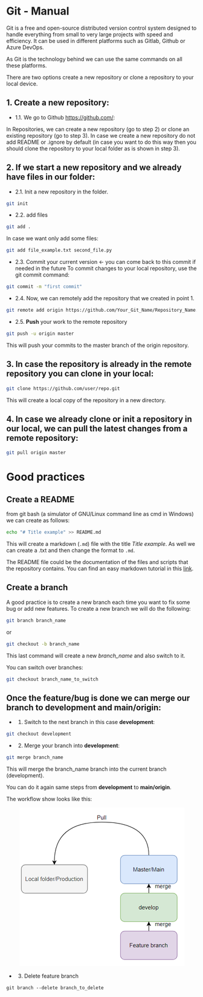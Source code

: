 # Git - Manual


Git is a free and open-source distributed version control system designed to handle everything from small to very large projects with speed and efficiency. It can be used in different platforms such as Gitlab, Github or Azure DevOps.

As Git is the technology behind we can use the same commands on all these platforms.

There are two options create a new repository or clone a repository to your local device.

## 1. Create a new repository:

- 1.1. We go to Github https://github.com/:

In Repositories, we can create a new repository (go to step 2) or clone an existing repository (go to step 3). In case we create a new repository do not add README or .ignore by default (in case you want to do this way then you should clone the repository to your local folder as is shown in step 3).

## 2. If we start a new repository and we already have files in our folder:

- 2.1. Init a new repository in the folder.

```bash
git init
```

- 2.2. add files

```bash
git add .
```

In case we want only add some files:

```bash
git add file_example.txt second_file.py
```

- 2.3. Commit your current version <- you can come back to this commit if needed in the future
To commit changes to your local repository, use the git commit command:

```bash
git commit -m "first commit"
```

- 2.4. Now, we can remotely add the repository that we created in point 1.

```bash
git remote add origin https://github.com/Your_Git_Name/Repository_Name.git
```

- 2.5. **Push** your work to the remote repository

```bash
git push -u origin master
```
This will push your commits to the master branch of the origin repository.

## 3. In case the repository is already in the remote repository you can clone in your local:

```bash
git clone https://github.com/user/repo.git
```
This will create a local copy of the repository in a new directory.

## 4. In case we already clone or init a repository in our local, we can **pull** the latest changes from a remote repository:

```bash
git pull origin master
```


# Good practices

## Create a README
from git bash (a simulator of GNU/Linux command line as cmd in Windows) we can create as follows:

```bash
echo "# Title example" >> README.md
```
This will create a markdown (`.md`) file with the title *Title example*.
As well we can create a .txt and then change the format to `.md`.

The README file could be the documentation of the files and scripts that the repository contains. You can find an easy markdown tutorial in this [link](https://www.markdownguide.org/basic-syntax/).


## Create a branch
A good practice is to create a new branch each time you want to fix some bug or add new features. To create a new branch we will do the following:

```bash
git branch branch_name
```

or

```bash
git checkout -b branch_name
```
This last command will create a new *branch_name* and also switch to it.

You can switch over branches:

```bash
git checkout branch_name_to_switch
```

## Once the feature/bug is done we can merge our branch to **development** and **main/origin**:

- 1. Switch to the next branch in this case **development**:

```bash
git checkout development
```

- 2. Merge your branch into **development**:

```bash
git merge branch_name
```
This will merge the branch_name branch into the current branch (development).

You can do it again same steps from **development** to **main/origin**.

The workflow show looks like this:


<p align="center">

  <img src="./git_workflow.PNG" alt="Git Workflow" />

</p>

- 3. Delete feature branch
```branch
git branch --delete branch_to_delete
```
